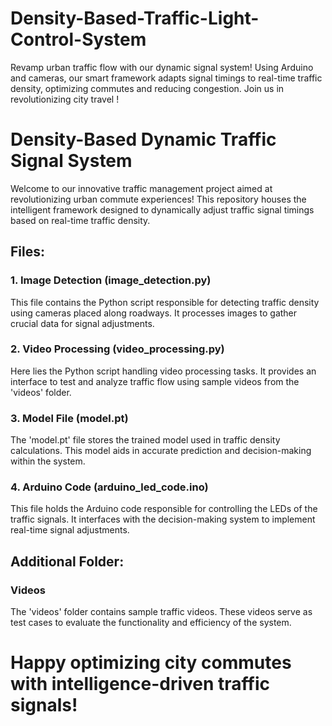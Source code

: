 # Density-Based-Traffic-Light-Control-System
Revamp urban traffic flow with our dynamic signal system! Using Arduino and cameras, our smart framework adapts signal timings to real-time traffic density, optimizing commutes and reducing congestion. Join us in revolutionizing city travel ! 

# Density-Based Dynamic Traffic Signal System

Welcome to our innovative traffic management project aimed at revolutionizing urban commute experiences! This repository houses the intelligent framework designed to dynamically adjust traffic signal timings based on real-time traffic density.

## Files:

### 1. Image Detection (image_detection.py)
This file contains the Python script responsible for detecting traffic density using cameras placed along roadways. It processes images to gather crucial data for signal adjustments.

### 2. Video Processing (video_processing.py)
Here lies the Python script handling video processing tasks. It provides an interface to test and analyze traffic flow using sample videos from the 'videos' folder.

### 3. Model File (model.pt)
The 'model.pt' file stores the trained model used in traffic density calculations. This model aids in accurate prediction and decision-making within the system.

### 4. Arduino Code (arduino_led_code.ino)
This file holds the Arduino code responsible for controlling the LEDs of the traffic signals. It interfaces with the decision-making system to implement real-time signal adjustments.

## Additional Folder:

### Videos
The 'videos' folder contains sample traffic videos. These videos serve as test cases to evaluate the functionality and efficiency of the system.

# Happy optimizing city commutes with intelligence-driven traffic signals!
